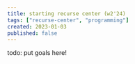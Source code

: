 ```yaml
---
title: starting recurse center (w2'24)
tags: ["recurse-center", "programming"]
created: 2023-01-03
published: false
---
```

todo: put goals here!